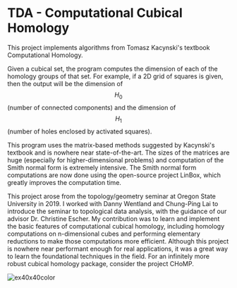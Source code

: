 # TDA - Computational Cubical Homology
This project implements algorithms from Tomasz Kacynski's textbook Computational Homology.

Given a cubical set, the program computes the dimension of each of the homology groups of that set.
For example, if a 2D grid of squares is given, then the output will be the dimension of $$H_0$$ (number of connected components) and the dimension of $$H_1$$ (number of holes enclosed by activated squares).

This program uses the matrix-based methods suggested by Kacynski's textbook and is nowhere near state-of-the-art. 
The sizes of the matrices are huge (especially for higher-dimensional problems) and computation of the Smith normal form is extremely intensive.
The Smith normal form computations are now done using the open-source project LinBox, which greatly improves the computation time.

This project arose from the topology/geometry seminar at Oregon State University in 2019.
I worked with Danny Wentland and Chung-Ping Lai to introduce the seminar to topological data analysis, with the guidance of our advisor Dr. Christine Escher.
My contribution was to learn and implement the basic features of computational cubical homology, including homology computations on n-dimensional cubes and performing elementary reductions to make those computations more efficient.
Although this project is nowhere near performant enough for real applications, it was a great way to learn the foundational techniques in the field.
For an infinitely more robust cubical homology package, consider the project CHoMP. 

![ex40x40color](https://github.com/user-attachments/assets/23ed63b4-a8ac-4f22-bd43-f1ccec03e347)
